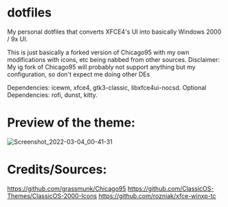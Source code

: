 # dotfiles
My personal dotfiles that converts XFCE4's UI into basically 
Windows 2000 / 9x UI.

This is just basically a forked version of Chicago95 with my own modifications with icons, etc being nabbed from other sources.
Disclaimer: My ig fork of Chicago95 will probably not support anything but my configuration, so don't expect me doing other DEs

Dependencies: icewm, xfce4, gtk3-classic, libxfce4ui-nocsd.
Optional Dependencies: rofi, dunst, kitty.

# Preview of the theme:
![Screenshot_2022-03-04_00-41-31](https://user-images.githubusercontent.com/80290460/156713020-f04ad03b-57a1-4305-b8a2-ba04e09a9181.png)


# Credits/Sources:
https://github.com/grassmunk/Chicago95
https://github.com/ClassicOS-Themes/ClassicOS-2000-Icons
https://github.com/rozniak/xfce-winxp-tc
